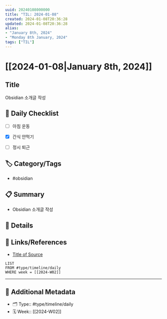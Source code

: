 ```yaml
---
uuid: 20240108000000
title: "TIL: 2024-01-08"
created: 2024-01-08T20:36:28
updated: 2024-01-08T20:36:28
alias: 
- "January 8th, 2024"
- "Monday 8th January, 2024"
tags: ["TIL"]
---
```

# [[2024-01-08|January 8th, 2024]]


## Title
Obsidian 소개글 작성


## 🎯 Daily Checklist

- [ ] 아침 운동
- [x] 간식 안먹기
- [ ] 정시 퇴근


## 🏷️ Category/Tags
- #obsidian 


## 📋 Summary
- Obsidian 소개글 작성


## 📝 Details


## 🔗 Links/References
- [Title of Source](URL)


```dataview
LIST
FROM #type/timeline/daily
WHERE week = [[2024-W02]]
```

---

## 📇 Additional Metadata
- 🗂 Type:: #type/timeline/daily 
- 🗓️ Week:: [[2024-W02]]
